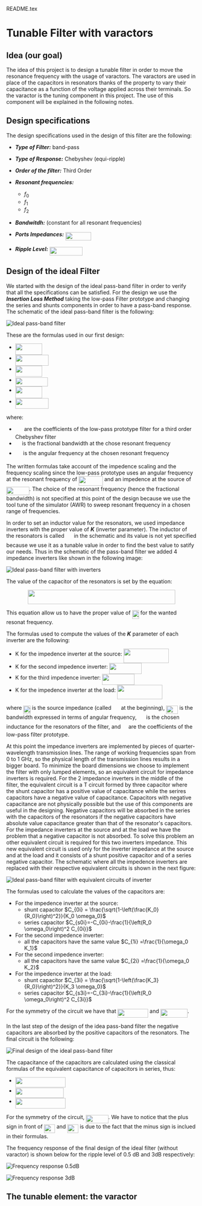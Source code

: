 README.tex

# Tunable Filter with varactors
## Idea (our goal)
The idea of this project is to design a tunable filter in order to move the resonance frequency with the usage of varactors. The varactors are used in place of the capacitors in resonators thanks of the property to vary their capacitance as a function of the voltage applied across their terminals. So the varactor is the tuning component in this project. The use of this component will be explained in the following notes.

## Design specifications
The design specifications used in the design of this filter are the following:
- ***Type of Filter:*** band-pass
- ***Type of Response:*** Chebyshev (equi-ripple)
- ***Order of the filter:*** Third Order
- ***Resonant frequencies:***
    - $f_0$
    - $f_1$
    - $f_2$

- ***Bandwitdh:*** (constant for all resonant frequencies)
- ***Ports Impedances:*** <img src="/tex/cdc816ffd7b6d1b76a62ead02ba143e2.svg?invert_in_darkmode&sanitize=true" align=middle width=68.82416969999998pt height=22.465723500000017pt/>
- ***Ripple Level:*** <img src="/tex/57783d949426fabdcca898550ec66cdd.svg?invert_in_darkmode&sanitize=true" align=middle width=87.71305949999999pt height=22.831056599999986pt/>

    
## Design of the ideal Filter
We started with the design of the ideal pass-band filter in order to verify that all the specifications can be satisfied. For the design we use the ***Insertion Loss Method*** taking the low-pass Filter prototype and changing the series and shunts components in order to have a pass-band response. The schematic of the ideal pass-band filter is the following:

![Ideal pass-band filter](images/Ideal_Reference_Filter.PNG  "Ideal pass-band filter")

These are the formulas used in our first design:
- <img src="/tex/2397e8d4a73d25ea3da0986b488404c4.svg?invert_in_darkmode&sanitize=true" align=middle width=71.49763169999999pt height=30.392597399999985pt/>
- <img src="/tex/69b770b5f6ad24cd57d91c43adbd7b94.svg?invert_in_darkmode&sanitize=true" align=middle width=87.93189899999999pt height=28.670654099999997pt/>
- <img src="/tex/e28ff0fdf6f693f49c835c86054e8838.svg?invert_in_darkmode&sanitize=true" align=middle width=70.82224874999999pt height=29.205422400000014pt/>
- <img src="/tex/362ab4e30d1c9947b826e899d06fb60e.svg?invert_in_darkmode&sanitize=true" align=middle width=85.90233794999999pt height=24.575218800000012pt/>
- <img src="/tex/b89ed431637b6366fbef019ccb447228.svg?invert_in_darkmode&sanitize=true" align=middle width=71.49763169999999pt height=30.392597399999985pt/>
- <img src="/tex/62175fef705de4f5d580858f6a013925.svg?invert_in_darkmode&sanitize=true" align=middle width=87.93189899999999pt height=28.670654099999997pt/>

where:
- <img src="/tex/7d1b450a578433027da03cad276d2e39.svg?invert_in_darkmode&sanitize=true" align=middle width=19.50543209999999pt height=14.15524440000002pt/> are the coefficients of the low-pass prototype filter for a third order Chebyshev filter 
- <img src="/tex/7e9fe18dc67705c858c077c5ee292ab4.svg?invert_in_darkmode&sanitize=true" align=middle width=13.69867124999999pt height=22.465723500000017pt/> is the fractional bandwidth at the chose resonant frequency
- <img src="/tex/747fe3195e03356f846880df2514b93e.svg?invert_in_darkmode&sanitize=true" align=middle width=16.78467779999999pt height=14.15524440000002pt/> is the angular frequency at the chosen resonant frequency

The written formulas take account of the impedence scaling and the frequency scaling since the low-pass prototype uses an angular frequency at the resonant frequency of <img src="/tex/9d2144b1e85e5e062a75470af0bee047.svg?invert_in_darkmode&sanitize=true" align=middle width=64.02991319999998pt height=24.65753399999998pt/> and an impedence at the source of <img src="/tex/690c47c73832631f1ecfb4e5d2d66052.svg?invert_in_darkmode&sanitize=true" align=middle width=60.60496034999999pt height=22.465723500000017pt/>.
The choice of the resonant frequency (hence the fractional bandwidth) is not specified at this point of the design because we use the tool tune of the simulator (AWR) to sweep resonant frequency in a chosen range of frequencies.

In order to set an inductor value for the resonators, we used impedance inverters with the proper value of ***K*** (inverter parameter). The inductor of the resonators is called <img src="/tex/cc96eb8a40f81e8514147d06c9e8ad92.svg?invert_in_darkmode&sanitize=true" align=middle width=17.73978854999999pt height=22.465723500000017pt/> in the schematic and its value is not yet specified because we use it as a tunable value in order to find the best value to satify our needs. Thus in the schematic of the pass-band filter we added 4 impedance inverters like shown in the following image:

![Ideal pass-band filter with inverters](images/Ideal_filter_inverters.PNG  "Ideal pass-band filter with inverters")

The value of the capacitor of the resonators is set by the equation:

<p align="center"><img src="/tex/4243a7f1749971a1af6341d602d48112.svg?invert_in_darkmode&sanitize=true" align=middle width=391.0090734pt height=37.37361045pt/></p>

This equation allow us to have the proper value of <img src="/tex/93205c116b0f5c643ea55261e300e1f1.svg?invert_in_darkmode&sanitize=true" align=middle width=18.30139574999999pt height=22.465723500000017pt/> for the wanted resonat frequency.

The formulas used to compute the values of the ***K*** parameter of each inverter are the following:
- K for the impedence inverter at the source: <img src="/tex/be11f8c265dc6082e3cd07fe1aee9d24.svg?invert_in_darkmode&sanitize=true" align=middle width=120.01437524999999pt height=37.765414500000006pt/>
- K for the second impedence inverter: <img src="/tex/c3127375dad6e978852de8c9c4a8cb2d.svg?invert_in_darkmode&sanitize=true" align=middle width=85.28488649999998pt height=29.205422400000014pt/>
- K for the third impedence inverter: <img src="/tex/ed10587cf4afda6dd7de51a4040bf4f8.svg?invert_in_darkmode&sanitize=true" align=middle width=85.28488649999998pt height=29.205422400000014pt/>
- K for the impedence inverter at the load: <img src="/tex/72e869314f9771fa9b606fa3a25d0573.svg?invert_in_darkmode&sanitize=true" align=middle width=120.01437524999999pt height=37.765414500000006pt/>

where <img src="/tex/12d208b4b5de7762e00b1b8fb5c66641.svg?invert_in_darkmode&sanitize=true" align=middle width=19.034022149999988pt height=22.465723500000017pt/> is the source impedance (called <img src="/tex/db85bd6dfbbcc6817fc7960910b43296.svg?invert_in_darkmode&sanitize=true" align=middle width=17.77402769999999pt height=22.465723500000017pt/> at the beginning), <img src="/tex/55a8863546098e2e5191b038a8a61dbf.svg?invert_in_darkmode&sanitize=true" align=middle width=31.101665099999988pt height=22.465723500000017pt/> is the bandwidth expressed in terms of angular frequency, <img src="/tex/cc96eb8a40f81e8514147d06c9e8ad92.svg?invert_in_darkmode&sanitize=true" align=middle width=17.73978854999999pt height=22.465723500000017pt/> is the chosen inductance for the resonators of the filter, and <img src="/tex/681a37b53b66acbc455e39ca3e6f1c41.svg?invert_in_darkmode&sanitize=true" align=middle width=12.49148174999999pt height=14.15524440000002pt/> are the coefficients of the low-pass filter prototype.

At this point the impedance inverters are implemented by pieces of quarter-wavelength transmission lines. The range of working frequencies span from 0 to 1 GHz, so the physical length of the transmission lines results in a bigger board. To minimize the board dimensions we choose to implement the filter with only lumped elements, so an equivalent circuit for impedance inverters is required. For the 2 impedance inverters in the middle of the filter, the equivalent circuit is a T circuit formed by three capacitor where the shunt capacitor has a positive value of capacitance while the serires capacitors have a negative value of capacitance. Capacitors with negative capacitance are not physically possible but the use of this components are useful in the designing. Negative capacitors will be absorbed in the series with the capacitors of the resonators if the negative capacitors have absolute value capacitance greater than that of the resonator's capacitors.
For the impedance inverters at the source and at the load we have the problem that a negative capacitor is not absorbed. To solve this problem an other equivalent circuit is required for this two inverters impedance. This new equivalent circuit is used only for the inverter impedance at the source and at the load and it consists of a shunt positive capacitor and of a series negative capacitor.
The schematic where all the impedence inverters are replaced with their respective equivalent circuits is shown in the next figure:

![Ideal pass-band filter with equivalent circuits of inverter](images/Ideal_filter_lumped.PNG  "Ideal pass-band filter with equivalent circuits of inverters")

The formulas used to calculate the values of the capacitors are:

- For the impedence inverter at the source: 
    - shunt capacitor $C_{0i} = \frac{\sqrt{1-\left(\frac{K_0}{R_0}\right)^2}}{K_0 \omega_0}$
    - series capacitor $C_{s0i}=-C_{0i}-\frac{1}{\left(R_0 \omega_0\right)^2 C_{0i}}$
- For the second impedence inverter:
    - all the capacitors have the same value $C_{1i} =\frac{1}{\omega_0 K_1}$
- For the second impedence inverter:
    - all the capacitors have the same value $C_{2i} =\frac{1}{\omega_0 K_2}$
- For the impedence inverter at the load: 
    - shunt capacitor $C_{3i} = \frac{\sqrt{1-\left(\frac{K_3}{R_0}\right)^2}}{K_3 \omega_0}$
    - series capacitor $C_{s3i}=-C_{3i}-\frac{1}{\left(R_0 \omega_0\right)^2 C_{3i}}$

For the symmetry of the circuit we have that <img src="/tex/0f3182696059f04bb88a094b02cee4eb.svg?invert_in_darkmode&sanitize=true" align=middle width=81.05285099999999pt height=22.465723500000017pt/> and <img src="/tex/10525d96a26f5068692a7df2dcd060db.svg?invert_in_darkmode&sanitize=true" align=middle width=71.67699989999998pt height=22.465723500000017pt/>.

In the last step of the design of the idea pass-band filter the negative capacitors are absorbed by the positive capacitors of the resonators. The final circuit is the following:

![Final design of the ideal pass-band filter](images/Ideal_final_filter.PNG  "Final design of the ideal pass-band filter")

The capacitance of the capacitors are calculated using the classical formulas of the equivalent capacitance of capacitors in series, thus:

- <img src="/tex/991c8ed7d65b6e607cda3fe6a69e3994.svg?invert_in_darkmode&sanitize=true" align=middle width=133.29895589999998pt height=27.77565449999998pt/>
- <img src="/tex/644f92405f036ce592c443030ea1925c.svg?invert_in_darkmode&sanitize=true" align=middle width=127.97354789999999pt height=27.77565449999998pt/>
- <img src="/tex/10785af3428be1dc276bd4a75739d3dc.svg?invert_in_darkmode&sanitize=true" align=middle width=133.29895589999998pt height=27.77565449999998pt/>

For the symmetry of the circuit, <img src="/tex/d13451bc523f105bd0e1646ea245c0e3.svg?invert_in_darkmode&sanitize=true" align=middle width=59.34233579999999pt height=22.465723500000017pt/>.
We have to notice that the plus sign in front of <img src="/tex/418a9ab89262b4343c84da32780776d4.svg?invert_in_darkmode&sanitize=true" align=middle width=29.156666549999986pt height=22.465723500000017pt/> and <img src="/tex/53505c3bf70884fd3832e15e76936ea3.svg?invert_in_darkmode&sanitize=true" align=middle width=29.156666549999986pt height=22.465723500000017pt/> is due to the fact that the minus sign is inclued in their formulas.

The frequency response of the final design of the ideal filter (without varactor) is shown below for the ripple level of 0.5 dB and 3dB respectively:

![Frequency response 0.5dB](images/Freq_resp_ideal_05dB.PNG  "Frequency response of the ideal filter for 0.5dB ripple level")

![Frequency response 3dB](images/Freq_resp_ideal_3dB.PNG  "Frequency response of the ideal filter for 3dB ripple level")

## The tunable element: the varactor





